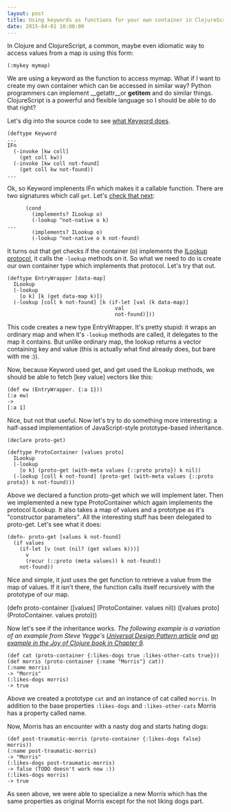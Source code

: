 ```yaml
---
layout: post
title: Using keywords as functions for your own container in ClojureScript
date: 2015-04-01 10:00:00
---
```


In Clojure and ClojureScript, a common, maybe even idiomatic way to access values from a map is using this form:

```(:mykey mymap)```

We are using a keyword as the function to access mymap. What if I want to create my own container which can be accessed
in similar way? Python programmers can implement __getattr__or __getitem__ and
do similar things. ClojureScript is a powerful and flexible
language so I should be able to do that right?

Let's dig into the source code to see [what Keyword
does](https://github.com/clojure/clojurescript/blob/4eebd45bd82f40c8e656d97ee996ed91c48a3ec5/src/cljs/cljs/core.cljs#L2778).

```
(deftype Keyword
...
IFn
  (-invoke [kw coll]
    (get coll kw))
  (-invoke [kw coll not-found]
    (get coll kw not-found))
...
```

Ok, so Keyword implenents IFn which makes it a callable
function. There are two signatures which call ``get``. Let's [check
that
next](https://github.com/clojure/clojurescript/blob/4eebd45bd82f40c8e656d97ee996ed91c48a3ec5/src/cljs/cljs/core.cljs#L1567):

```
      (cond
        (implements? ILookup o)
        (-lookup ^not-native o k)
...
        (implements? ILookup o)
        (-lookup ^not-native o k not-found)
```

It turns out that get checks if the container (o) implements the
[ILookup
protocol](https://github.com/clojure/clojurescript/blob/4eebd45bd82f40c8e656d97ee996ed91c48a3ec5/src/cljs/cljs/core.cljs#L391),
it calls the ``-lookup`` methods on it. So what we need to do is
create our own container type which implements that protocol. Let's
try that out.

```
(deftype EntryWrapper [data-map]
  ILookup
  (-lookup
    [o k] [k (get data-map k)])
  (-lookup [coll k not-found] [k (if-let [val (k data-map)]
                                   val
                                   not-found)]))
```

This code creates a new type EntryWrapper. It's pretty stupid: it
wraps an ordinary map and when it's ``-lookup`` methods are called, it
delegates to the map it contains. But unlike ordinary map, the lookup
returns a vector containing key and value (this is actually what find
already does, but bare with me :)).

Now, because Keyword used get, and get used the ILookup methods, we should be able to fetch [key value] vectors like this:

```
(def ew (EntryWrapper. {:a 1}))
(:a ew)
->
[:a 1]
```

Nice, but not that useful. Now let's try to do something more
interesting: a half-assed implementation of JavaScript-style
prototype-based inheritance.


```
(declare proto-get)

(deftype ProtoContainer [values proto]
  ILookup
  (-lookup
    [o k] (proto-get (with-meta values {::proto proto}) k nil))
  (-lookup [coll k not-found] (proto-get (with-meta values {::proto proto}) k not-found)))
```

Above we declared a function proto-get which we will implement
later. Then we implemented a new type ProtoContainer which again
implements the protocol ILookup. It also takes a map of values and a
prototype as it's "constructor parameters". All the interesting stuff
has been delegated to proto-get. Let's see what it does:


```
(defn- proto-get [values k not-found]
  (if values
    (if-let [v (not (nil? (get values k)))]
      v
      (recur (::proto (meta values)) k not-found))
    not-found))
```

Nice and simple, it just uses the get function to retrieve a value
from the map of values. If it isn't there, the function calls itself
recursively with the prototype of our map.

(defn proto-container
  ([values] (ProtoContainer. values nil))
  ([values proto] (ProtoContainer. values proto)))

Now let's see if the inheritance works. _The following example is a variation
of an example from Steve Yegge's [Universal Design Pattern
article](http://steve-yegge.blogspot.fi/2008/10/universal-design-pattern.html)
and [an example in the Joy of Clojure book in Chapter 9](http://www.joyofclojure.com/)._

```
(def cat (proto-container {:likes-dogs true :likes-other-cats true}))
(def morris (proto-container {:name "Morris"} cat))
(:name morris)
-> "Morris"
(:likes-dogs morris)
-> true
```

Above we created a prototype ``cat`` and an instance of cat called
``morris``. In addition to the base properties ``:likes-dogs`` and
``:likes-other-cats`` Morris has a property called name.

Now, Morris has an encounter with a nasty dog and starts hating dogs:

```
(def post-traumatic-morris (proto-container {:likes-dogs false} morris))
(:name post-traumatic-morris)
-> "Morris"
(:likes-dogs post-traumatic-morris)
-> false (TODO doesn't work now :))
(:likes-dogs morris)
-> true
```

As seen above, we were able to specialize a new Morris which has the
same properties as original Morris except for the not liking dogs
part.